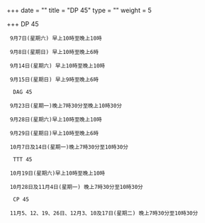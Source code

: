 +++
date = ""
title = "DP 45"
type = ""
weight = 5

+++
     DP 45

     9月7日(星期六) 早上10時至晚上10時

     9月8日(星期日) 早上10時至晚上6時

     9月14日(星期六) 早上10時至晚上10時

     9月15日(星期日) 早上9時至晚上6時

      DAG 45

     9月23日(星期一)晚上7時30分至晚上10時30分

     9月28日(星期六)早上10時至晚上10時

     9月29日(星期日)早上10時至晚上6時

     10月7日及14日(星期一)晚上7時30分至10時30分

      TTT 45

     10月19日(星期六)早上10時至晚上10時

     10月28日及11月4日(星期一) 晚上7時30分至10時30分

      CP 45

     11月5、12、19、26日、12月3、10及17日(星期二) 晚上7時30分至10時30分